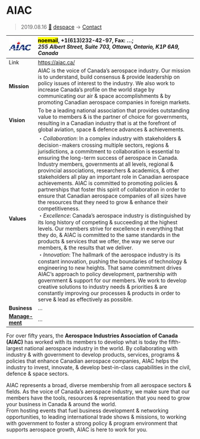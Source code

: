 # AIAC
> 2019.08.16 [🚀](../index/index.md) [despace](index.md) → [Contact](contact.md)

|[![](f/contact/a/aiac_logo1_thumb.jpg)](f/contact/a/aiac_logo1.png)|<mark>noemail</mark>, +1(613)232-42-97, Fax: …;<br> *255 Albert Street, Suite 703, Ottawa, Ontario, K1P 6A9, Canada*|
|:--|:--|
|Link|<https://aiac.ca/>|
|**Mission**|AIAC is the voice of Canada’s aerospace industry. Our mission is to understand, build consensus & provide leadership on policy issues of interest to the industry. We also work to increase Canada’s profile on the world stage by communicating our air & space accomplishments & by promoting Canadian aerospace companies in foreign markets.|
|**Vision**|To be a leading national association that provides outstanding value to members & is the partner of choice for governments, resulting in a Canadian industry that is at the forefront of global aviation, space & defence advances & achievements.|
|**Values**|・*Collaboration*: In a complex industry with stakeholders & decision-makers crossing multiple sectors, regions & jurisdictions, a commitment to collaboration is essential to ensuring the long-term success of aerospace in Canada. Industry members, governments at all levels, regional & provincial associations, researchers & academics, & other stakeholders all play an important role in Canadian aerospace achievements. AIAC is committed to promoting policies & partnerships that foster this spirit of collaboration in order to ensure that Canadian aerospace companies of all sizes have the resources that they need to grow & enhance their competitiveness.<br> ・*Excellence*: Canada’s aerospace industry is distinguished by its long history of competing & succeeding at the highest levels. Our members strive for excellence in everything that they do, & AIAC is committed to the same standards in the products & services that we offer, the way we serve our members, & the results that we deliver.<br> ・*Innovation*: The hallmark of the aerospace industry is its constant innovation, pushing the boundaries of technology & engineering to new heights. That same commitment drives AIAC’s approach to policy development, partnership with government & support for our members. We work to develop creative solutions to industry needs & priorities & are constantly improving our processes & products in order to serve & lead as effectively as possible.|
|**Business**|…|
|**[Manage-<br>ment](mgmt.md)**|…|

For over fifty years, the **Aerospace Industries Association of Canada (AIAC)** has worked with its members to develop what is today the fifth-largest national aerospace industry in the world. By collaborating with industry & with government to develop products, services, programs & policies that enhance Canadian aerospace companies, AIAC helps the industry to invest, innovate, & develop best-in-class capabilities in the civil, defence & space sectors.

AIAC represents a broad, diverse membership from all aerospace sectors & fields. As the voice of Canada’s aerospace industry, we make sure that our members have the tools, resources & representation that you need to grow your business in Canada & around the world.  
From hosting events that fuel business development & networking opportunities, to leading international trade shows & missions, to working with government to foster a strong policy & program environment that supports aerospace growth, AIAC is here to work for you.


<p style="page-break-after:always"> </p>

